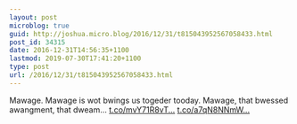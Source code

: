 ```yaml
---
layout: post
microblog: true
guid: http://joshua.micro.blog/2016/12/31/t815043952567058433.html
post_id: 34315
date: 2016-12-31T14:56:35+1100
lastmod: 2019-07-30T17:41:20+1100
type: post
url: /2016/12/31/t815043952567058433.html
---
```

Mawage. Mawage is wot bwings us togeder tooday. Mawage, that bwessed awangment, that dweam… [t.co/mvY71R8vT...](https://t.co/mvY71R8vT3) [t.co/a7qN8NNmW...](https://t.co/a7qN8NNmWe)
